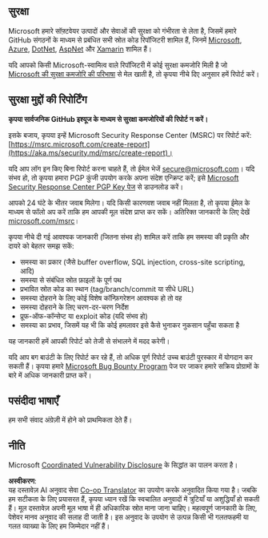 <!--
CO_OP_TRANSLATOR_METADATA:
{
  "original_hash": "cc205495d4eace1fabcdee963024069f",
  "translation_date": "2025-05-06T17:35:42+00:00",
  "source_file": "SECURITY.md",
  "language_code": "hi"
}
-->
## सुरक्षा

Microsoft हमारे सॉफ़्टवेयर उत्पादों और सेवाओं की सुरक्षा को गंभीरता से लेता है, जिसमें हमारे GitHub संगठनों के माध्यम से प्रबंधित सभी स्रोत कोड रिपॉजिटरी शामिल हैं, जिनमें [Microsoft](https://github.com/Microsoft), [Azure](https://github.com/Azure), [DotNet](https://github.com/dotnet), [AspNet](https://github.com/aspnet) और [Xamarin](https://github.com/xamarin) शामिल हैं।

यदि आपको किसी Microsoft-स्वामित्व वाले रिपॉजिटरी में कोई सुरक्षा कमजोरि मिली है जो [Microsoft की सुरक्षा कमजोरि की परिभाषा](https://aka.ms/security.md/definition) से मेल खाती है, तो कृपया नीचे दिए अनुसार हमें रिपोर्ट करें।

## सुरक्षा मुद्दों की रिपोर्टिंग

**कृपया सार्वजनिक GitHub इश्यूज के माध्यम से सुरक्षा कमजोरियों की रिपोर्ट न करें।**

इसके बजाय, कृपया इन्हें Microsoft Security Response Center (MSRC) पर रिपोर्ट करें: [https://msrc.microsoft.com/create-report](https://aka.ms/security.md/msrc/create-report)।

यदि आप लॉग इन किए बिना रिपोर्ट करना चाहते हैं, तो ईमेल भेजें [secure@microsoft.com](mailto:secure@microsoft.com)। यदि संभव हो, तो कृपया हमारा PGP कुंजी उपयोग करके अपना संदेश एन्क्रिप्ट करें; इसे [Microsoft Security Response Center PGP Key पेज](https://aka.ms/security.md/msrc/pgp) से डाउनलोड करें।

आपको 24 घंटे के भीतर जवाब मिलेगा। यदि किसी कारणवश जवाब नहीं मिलता है, तो कृपया ईमेल के माध्यम से फॉलो अप करें ताकि हम आपकी मूल संदेश प्राप्त कर सकें। अतिरिक्त जानकारी के लिए देखें [microsoft.com/msrc](https://www.microsoft.com/msrc)।

कृपया नीचे दी गई आवश्यक जानकारी (जितना संभव हो) शामिल करें ताकि हम समस्या की प्रकृति और दायरे को बेहतर समझ सकें:

  * समस्या का प्रकार (जैसे buffer overflow, SQL injection, cross-site scripting, आदि)
  * समस्या से संबंधित स्रोत फ़ाइलों के पूर्ण पथ
  * प्रभावित स्रोत कोड का स्थान (tag/branch/commit या सीधे URL)
  * समस्या दोहराने के लिए कोई विशेष कॉन्फ़िगरेशन आवश्यक हो तो वह
  * समस्या दोहराने के लिए चरण-दर-चरण निर्देश
  * प्रूफ-ऑफ-कॉन्सेप्ट या exploit कोड (यदि संभव हो)
  * समस्या का प्रभाव, जिसमें यह भी कि कोई हमलावर इसे कैसे भुनाकर नुकसान पहुँचा सकता है

यह जानकारी हमें आपकी रिपोर्ट को तेजी से संभालने में मदद करेगी।

यदि आप बग बाउंटी के लिए रिपोर्ट कर रहे हैं, तो अधिक पूर्ण रिपोर्ट उच्च बाउंटी पुरस्कार में योगदान कर सकती हैं। कृपया हमारे [Microsoft Bug Bounty Program](https://aka.ms/security.md/msrc/bounty) पेज पर जाकर हमारे सक्रिय प्रोग्रामों के बारे में अधिक जानकारी प्राप्त करें।

## पसंदीदा भाषाएँ

हम सभी संवाद अंग्रेज़ी में होने को प्राथमिकता देते हैं।

## नीति

Microsoft [Coordinated Vulnerability Disclosure](https://aka.ms/security.md/cvd) के सिद्धांत का पालन करता है।

**अस्वीकरण**:  
यह दस्तावेज़ AI अनुवाद सेवा [Co-op Translator](https://github.com/Azure/co-op-translator) का उपयोग करके अनुवादित किया गया है। जबकि हम सटीकता के लिए प्रयासरत हैं, कृपया ध्यान रखें कि स्वचालित अनुवादों में त्रुटियाँ या अशुद्धियाँ हो सकती हैं। मूल दस्तावेज़ अपनी मूल भाषा में ही अधिकारिक स्रोत माना जाना चाहिए। महत्वपूर्ण जानकारी के लिए, पेशेवर मानव अनुवाद की सलाह दी जाती है। इस अनुवाद के उपयोग से उत्पन्न किसी भी गलतफहमी या गलत व्याख्या के लिए हम जिम्मेदार नहीं हैं।